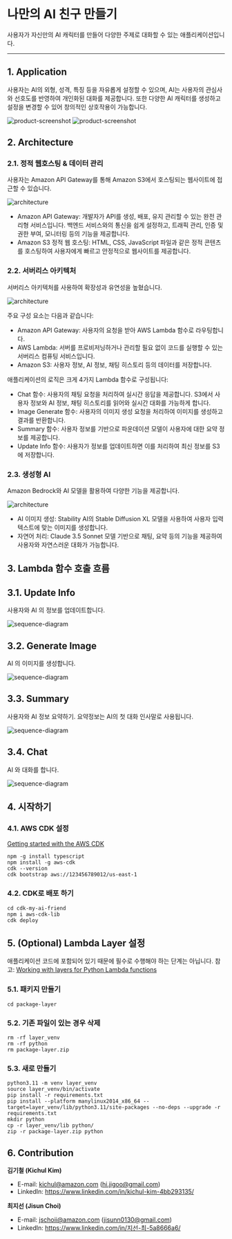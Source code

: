 # 나만의 AI 친구 만들기

사용자가 자신만의 AI 캐릭터를 만들어 다양한 주제로 대화할 수 있는 애플리케이션입니다. 

----
## 1. Application

사용자는 AI의 외형, 성격, 특징 등을 자유롭게 설정할 수 있으며, AI는 사용자의 관심사와 선호도를 반영하여 개인화된 대화를 제공합니다. 또한 다양한 AI 캐릭터를 생성하고 설정을 변경할 수 있어 창의적인 상호작용이 가능합니다.

![product-screenshot](https://github.com/user-attachments/assets/78610593-f1df-48ae-83f1-a27fc67969b1)
![product-screenshot](https://github.com/user-attachments/assets/49a84352-63bc-4f8e-85de-d8044348d63d)

## 2. Architecture

### 2.1. 정적 웹호스팅 & 데이터 관리
사용자는 Amazon API Gateway를 통해 Amazon S3에서 호스팅되는 웹사이트에 접근할 수 있습니다.

![architecture](https://github.com/user-attachments/assets/500f6602-9c8a-4558-ac40-1b72e790e8d4)

- Amazon API Gateway: 개발자가 API를 생성, 배포, 유지 관리할 수 있는 완전 관리형 서비스입니다. 백엔드 서비스와의 통신을 쉽게 설정하고, 트래픽 관리, 인증 및 권한 부여, 모니터링 등의 기능을 제공합니다.
- Amazon S3 정적 웹 호스팅: HTML, CSS, JavaScript 파일과 같은 정적 콘텐츠를 호스팅하여 사용자에게 빠르고 안정적으로 웹사이트를 제공합니다.

### 2.2. 서버리스 아키텍처
서버리스 아키텍처를 사용하여 확장성과 유연성을 높혔습니다.

![architecture](https://github.com/user-attachments/assets/c332b7d0-d2d3-4b87-8873-ddc28a9acff8)

주요 구성 요소는 다음과 같습니다:

- Amazon API Gateway: 사용자의 요청을 받아 AWS Lambda 함수로 라우팅합니다.
- AWS Lambda: 서버를 프로비저닝하거나 관리할 필요 없이 코드를 실행할 수 있는 서버리스 컴퓨팅 서비스입니다.
- Amazon S3: 사용자 정보, AI 정보, 채팅 히스토리 등의 데이터를 저장합니다.

애플리케이션의 로직은 크게 4가지 Lambda 함수로 구성됩니다:

- Chat 함수: 사용자의 채팅 요청을 처리하여 실시간 응답을 제공합니다. S3에서 사용자 정보와 AI 정보, 채팅 히스토리를 읽어와 실시간 대화를 가능하게 합니다.
- Image Generate 함수: 사용자의 이미지 생성 요청을 처리하여 이미지를 생성하고 결과를 반환합니다.
- Summary 함수: 사용자 정보를 기반으로 파운데이션 모델이 사용자에 대한 요약 정보를 제공합니다.
- Update Info 함수: 사용자가 정보를 업데이트하면 이를 처리하여 최신 정보를 S3에 저장합니다.

### 2.3. 생성형 AI
Amazon Bedrock와 AI 모델을 활용하여 다양한 기능을 제공합니다.

![architecture](https://github.com/user-attachments/assets/6d1fee20-1f95-40f9-8c8b-f1213c5d1b68)

- AI 이미지 생성: Stability AI의 Stable Diffusion XL 모델을 사용하여 사용자 입력 텍스트에 맞는 이미지를 생성합니다.
- 자연어 처리: Claude 3.5 Sonnet 모델 기반으로 채팅, 요약 등의 기능을 제공하여 사용자와 자연스러운 대화가 가능합니다.


## 3. Lambda 함수 호출 흐름

## 3.1. Update Info

사용자와 AI 의 정보를 업데이트합니다.

![sequence-diagram](https://github.com/user-attachments/assets/e7df12dc-258e-4cae-a5a8-f418ce67073f)

## 3.2. Generate Image

AI 의 이미지를 생성합니다.

![sequence-diagram](https://github.com/user-attachments/assets/56bd2326-cf51-498b-bc5d-384c97530b91)

## 3.3. Summary
사용자와 AI 정보 요약하기. 요약정보는 AI의 첫 대화 인사말로 사용됩니다.

![sequence-diagram](https://github.com/user-attachments/assets/3c275694-a291-44b9-9b29-c839480bd0da)

## 3.4. Chat

AI 와 대화를 합니다.

![sequence-diagram](https://github.com/user-attachments/assets/3f58053a-23d3-482c-8874-980728e30eb1)


## 4. 시작하기

### 4.1. AWS CDK 설정
[Getting started with the AWS CDK](https://docs.aws.amazon.com/cdk/v2/guide/getting_started.html)

```
npm -g install typescript
npm install -g aws-cdk
cdk --version
cdk bootstrap aws://123456789012/us-east-1
```

### 4.2. CDK로 배포 하기
```
cd cdk-my-ai-friend
npm i aws-cdk-lib
cdk deploy
```

## 5. (Optional) Lambda Layer 설정
애플리케이션 코드에 포함되어 있기 때문에 필수로 수행해야 하는 단계는 아닙니다.
참고: [Working with layers for Python Lambda functions](https://docs.aws.amazon.com/lambda/latest/dg/python-layers.html)

### 5.1. 패키지 만들기
```
cd package-layer
```

### 5.2. 기존 파일이 있는 경우 삭제
```
rm -rf layer_venv
rm -rf python
rm package-layer.zip
```

### 5.3. 새로 만들기
```
python3.11 -m venv layer_venv
source layer_venv/bin/activate
pip install -r requirements.txt
pip install --platform manylinux2014_x86_64 --target=layer_venv/lib/python3.11/site-packages --no-deps --upgrade -r requirements.txt
mkdir python
cp -r layer_venv/lib python/
zip -r package-layer.zip python
```

## 6. Contribution

**김기철 (Kichul Kim)**
- E-mail: kichul@amazon.com (hi.jigoo@gmail.com)
- LinkedIn: https://www.linkedin.com/in/kichul-kim-4bb293135/

**최지선 (Jisun Choi)**
- E-mail: jschoii@amazon.com (jisunn0130@gmail.com)
- LinkedIn: https://www.linkedin.com/in/지선-최-5a8666a6/
